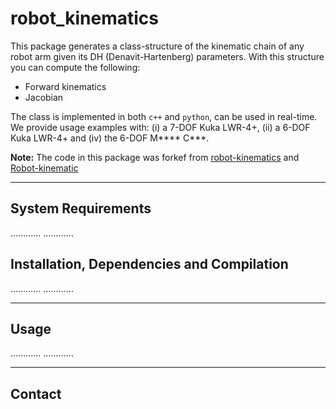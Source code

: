 # robot_kinematics

This package generates a class-structure of the kinematic chain of any robot arm given its DH (Denavit-Hartenberg) parameters. With this structure you can compute the following:
- Forward kinematics
- Jacobian

The class is implemented in both `c++` and `python`, can be used in real-time. We provide usage examples with: (i) a 7-DOF Kuka LWR-4+, (ii) a 6-DOF Kuka LWR-4+ and (iv) the 6-DOF M**** C***.

**Note:** The code in this package was forkef from [robot-kinematics](https://github.com/epfl-lasa/robot-kinematics) and [Robot-kinematic](https://github.com/epfl-lasa/Robot-kinematic)

---
## System Requirements
............
............


## Installation, Dependencies and Compilation
............
............



---
## Usage
............
............


---
## Contact
